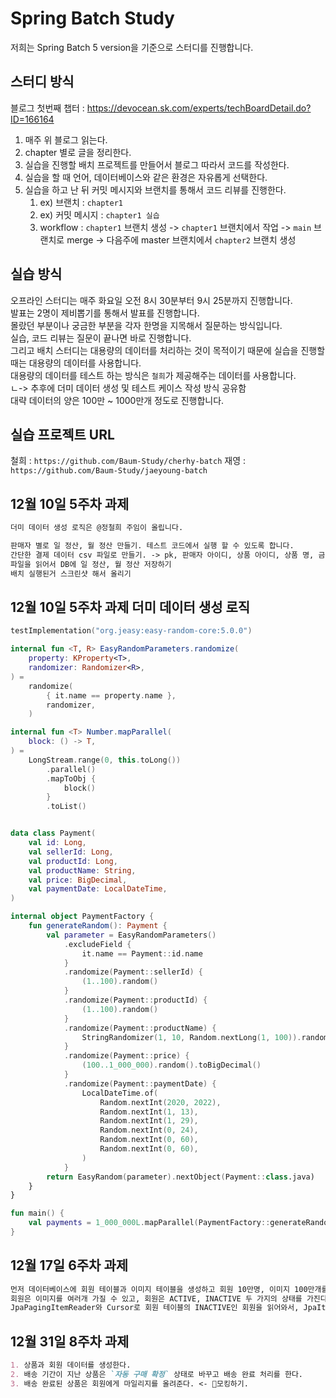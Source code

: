 # Spring Batch Study

저희는 Spring Batch 5 version을 기준으로 스터디를 진행합니다.

## 스터디 방식

블로그 첫번째 챕터 : https://devocean.sk.com/experts/techBoardDetail.do?ID=166164

1. 매주 위 블로그 읽는다.
2. chapter 별로 글을 정리한다.
3. 실습을 진행할 배치 프로젝트를 만들어서 블로그 따라서 코드를 작성한다.
4. 실습을 할 때 언어, 데이터베이스와 같은 환경은 자유롭게 선택한다.
5. 실습을 하고 난 뒤 커밋 메시지와 브랜치를 통해서 코드 리뷰를 진행한다.
   1. ex) 브랜치 : `chapter1`
   2. ex) 커밋 메시지 : `chapter1 실습`
   3. workflow : `chapter1` 브랜치 생성 -> `chapter1` 브랜치에서 작업 -> `main` 브랜치로 merge -> 다음주에 master 브랜치에서 `chapter2` 브랜치 생성

## 실습 방식

오프라인 스터디는 매주 화요일 오전 8시 30분부터 9시 25분까지 진행합니다.  
발표는 2명이 제비뽑기를 통해서 발표를 진행합니다.  
몰랐던 부분이나 궁금한 부분을 각자 한명을 지목해서 질문하는 방식입니다.  
실습, 코드 리뷰는 질문이 끝나면 바로 진행합니다.  
그리고 배치 스터디는 대용량의 데이터를 처리하는 것이 목적이기 때문에 실습을 진행할 때는 대용량의 데이터를 사용합니다.  
대용량의 데이터를 테스트 하는 방식은 `철희`가 제공해주는 데이터를 사용합니다.   
  ㄴ-> 추후에 더미 데이터 생성 및 테스트 케이스 작성 방식 공유함  
대략 데이터의 양은 100만 ~ 1000만개 정도로 진행합니다.  

## 실습 프로젝트 URL

철희 : `https://github.com/Baum-Study/cherhy-batch`
재영 : `https://github.com/Baum-Study/jaeyoung-batch`

## 12월 10일 5주차 과제
```markdown
더미 데이터 생성 로직은 @정철희 주임이 올립니다.

판매자 별로 일 정산, 월 정산 만들기. 테스트 코드에서 실행 할 수 있도록 합니다.
간단한 결제 데이터 csv 파일로 만들기. -> pk, 판매자 아이디, 상품 아이디, 상품 명, 금액, 결제 일자
파일을 읽어서 DB에 일 정산, 월 정산 저장하기
배치 실행된거 스크린샷 해서 올리기
```

## 12월 10일 5주차 과제 더미 데이터 생성 로직
```Kotlin
testImplementation("org.jeasy:easy-random-core:5.0.0")

internal fun <T, R> EasyRandomParameters.randomize(
    property: KProperty<T>,
    randomizer: Randomizer<R>,
) =
    randomize(
        { it.name == property.name },
        randomizer,
    )

internal fun <T> Number.mapParallel(
    block: () -> T,
) =
    LongStream.range(0, this.toLong())
        .parallel()
        .mapToObj {
            block()
        }
        .toList()


data class Payment(
    val id: Long,
    val sellerId: Long,
    val productId: Long,
    val productName: String,
    val price: BigDecimal,
    val paymentDate: LocalDateTime,
)

internal object PaymentFactory {
    fun generateRandom(): Payment {
        val parameter = EasyRandomParameters()
            .excludeField {
                it.name == Payment::id.name
            }
            .randomize(Payment::sellerId) {
                (1..100).random()
            }
            .randomize(Payment::productId) {
                (1..100).random()
            }
            .randomize(Payment::productName) {
                StringRandomizer(1, 10, Random.nextLong(1, 100)).randomValue
            }
            .randomize(Payment::price) {
                (100..1_000_000).random().toBigDecimal()
            }
            .randomize(Payment::paymentDate) {
                LocalDateTime.of(
                    Random.nextInt(2020, 2022),
                    Random.nextInt(1, 13),
                    Random.nextInt(1, 29),
                    Random.nextInt(0, 24),
                    Random.nextInt(0, 60),
                    Random.nextInt(0, 60),
                )
            }
        return EasyRandom(parameter).nextObject(Payment::class.java)
    }
}

fun main() {
    val payments = 1_000_000L.mapParallel(PaymentFactory::generateRandom)
}
```

## 12월 17일 6주차 과제
```markdown
먼저 데이터베이스에 회원 테이블과 이미지 테이블을 생성하고 회원 10만명, 이미지 100만개를 생성한다.  
회원은 이미지를 여러개 가질 수 있고, 회원은 ACTIVE, INACTIVE 두 가지의 상태를 가진다.  
JpaPagingItemReader와 Cursor로 회원 테이블의 INACTIVE인 회원을 읽어와서, JpaItemWriter로 회원 테이블에 데이터를 삭제하고 CASCADE로 연결된 IMAGE 테이블에 데이터를 삭제한다.  
```


## 12월 31일 8주차 과제
```markdown
1. 상품과 회원 데이터를 생성한다.
2. 배송 기간이 지난 상품은 `자동 구매 확정` 상태로 바꾸고 배송 완료 처리를 한다.
3. 배송 완료된 상품은 회원에게 마일리지를 올려준다. <- 모킹하기.
```
